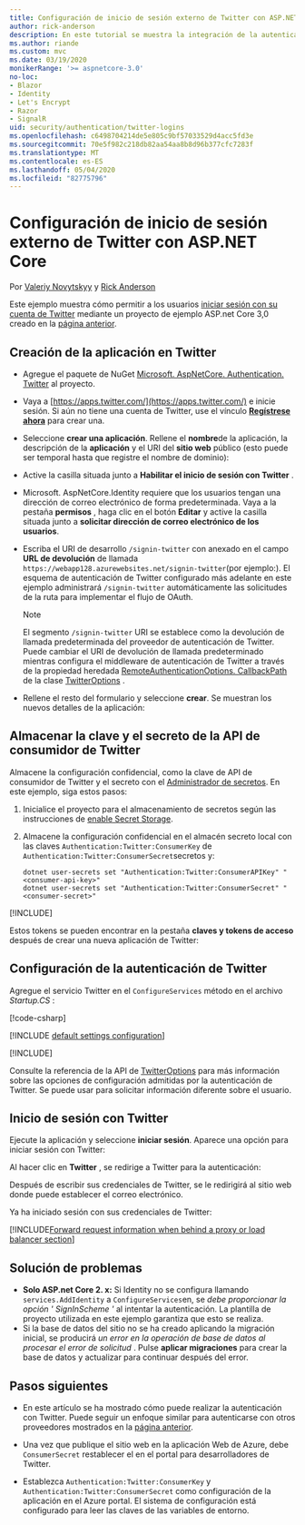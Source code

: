 ```yaml
---
title: Configuración de inicio de sesión externo de Twitter con ASP.NET Core
author: rick-anderson
description: En este tutorial se muestra la integración de la autenticación de usuarios de cuentas de Twitter en una aplicación ASP.NET Core existente.
ms.author: riande
ms.custom: mvc
ms.date: 03/19/2020
monikerRange: '>= aspnetcore-3.0'
no-loc:
- Blazor
- Identity
- Let's Encrypt
- Razor
- SignalR
uid: security/authentication/twitter-logins
ms.openlocfilehash: c6498704214de5e805c9bf57033529d4acc5fd3e
ms.sourcegitcommit: 70e5f982c218db82aa54aa8b8d96b377cfc7283f
ms.translationtype: MT
ms.contentlocale: es-ES
ms.lasthandoff: 05/04/2020
ms.locfileid: "82775796"
---
```

# <a name="twitter-external-sign-in-setup-with-aspnet-core"></a>Configuración de inicio de sesión externo de Twitter con ASP.NET Core

Por [Valeriy Novytskyy](https://github.com/01binary) y [Rick Anderson](https://twitter.com/RickAndMSFT)

Este ejemplo muestra cómo permitir a los usuarios [iniciar sesión con su cuenta de Twitter](https://dev.twitter.com/web/sign-in/desktop-browser) mediante un proyecto de ejemplo ASP.net Core 3,0 creado en la [página anterior](xref:security/authentication/social/index).

## <a name="create-the-app-in-twitter"></a>Creación de la aplicación en Twitter

* Agregue el paquete de NuGet [Microsoft. AspNetCore. Authentication. Twitter](https://www.nuget.org/packages/Microsoft.AspNetCore.Authentication.Twitter/3.0.0) al proyecto.

* Vaya a [https://apps.twitter.com/](https://apps.twitter.com/) e inicie sesión. Si aún no tiene una cuenta de Twitter, use el vínculo **[Regístrese ahora](https://twitter.com/signup)** para crear una.

* Seleccione **crear una aplicación**. Rellene el **nombre**de la aplicación, la descripción de la **aplicación** y el URI del **sitio web** público (esto puede ser temporal hasta que registre el nombre de dominio):

* Active la casilla situada junto a **Habilitar el inicio de sesión con Twitter** .

* Microsoft. AspNetCore.Identity requiere que los usuarios tengan una dirección de correo electrónico de forma predeterminada. Vaya a la pestaña **permisos** , haga clic en el botón **Editar** y active la casilla situada junto a **solicitar dirección de correo electrónico de los usuarios**.

* Escriba el URI de desarrollo `/signin-twitter` con anexado en el campo **URL de devolución** de llamada `https://webapp128.azurewebsites.net/signin-twitter`(por ejemplo:). El esquema de autenticación de Twitter configurado más adelante en este ejemplo administrará `/signin-twitter` automáticamente las solicitudes de la ruta para implementar el flujo de OAuth.

  > [!NOTE]
  > El segmento `/signin-twitter` URI se establece como la devolución de llamada predeterminada del proveedor de autenticación de Twitter. Puede cambiar el URI de devolución de llamada predeterminado mientras configura el middleware de autenticación de Twitter a través de la propiedad heredada [RemoteAuthenticationOptions. CallbackPath](/dotnet/api/microsoft.aspnetcore.authentication.remoteauthenticationoptions.callbackpath) de la clase [TwitterOptions](/dotnet/api/microsoft.aspnetcore.authentication.twitter.twitteroptions) .

* Rellene el resto del formulario y seleccione **crear**. Se muestran los nuevos detalles de la aplicación:

## <a name="store-the-twitter-consumer-api-key-and-secret"></a>Almacenar la clave y el secreto de la API de consumidor de Twitter

Almacene la configuración confidencial, como la clave de API de consumidor de Twitter y el secreto con el [Administrador de secretos](xref:security/app-secrets). En este ejemplo, siga estos pasos:

1. Inicialice el proyecto para el almacenamiento de secretos según las instrucciones de [enable Secret Storage](xref:security/app-secrets#enable-secret-storage).
1. Almacene la configuración confidencial en el almacén secreto local con las claves `Authentication:Twitter:ConsumerKey` de `Authentication:Twitter:ConsumerSecret`secretos y:

    ```dotnetcli
    dotnet user-secrets set "Authentication:Twitter:ConsumerAPIKey" "<consumer-api-key>"
    dotnet user-secrets set "Authentication:Twitter:ConsumerSecret" "<consumer-secret>"
    ```

[!INCLUDE[](~/includes/environmentVarableColon.md)]

Estos tokens se pueden encontrar en la pestaña **claves y tokens de acceso** después de crear una nueva aplicación de Twitter:

## <a name="configure-twitter-authentication"></a>Configuración de la autenticación de Twitter

Agregue el servicio Twitter en el `ConfigureServices` método en el archivo *Startup.CS* :

[!code-csharp[](~/security/authentication/social/social-code/3.x/StartupTwitter3x.cs?name=snippet&highlight=10-15)]

[!INCLUDE [default settings configuration](includes/default-settings.md)]

[!INCLUDE[](includes/chain-auth-providers.md)]

Consulte la referencia de la API de [TwitterOptions](/dotnet/api/microsoft.aspnetcore.builder.twitteroptions) para más información sobre las opciones de configuración admitidas por la autenticación de Twitter. Se puede usar para solicitar información diferente sobre el usuario.

## <a name="sign-in-with-twitter"></a>Inicio de sesión con Twitter

Ejecute la aplicación y seleccione **iniciar sesión**. Aparece una opción para iniciar sesión con Twitter:

Al hacer clic en **Twitter** , se redirige a Twitter para la autenticación:

Después de escribir sus credenciales de Twitter, se le redirigirá al sitio web donde puede establecer el correo electrónico.

Ya ha iniciado sesión con sus credenciales de Twitter:

[!INCLUDE[Forward request information when behind a proxy or load balancer section](includes/forwarded-headers-middleware.md)]

<!-- 
### React to cancel Authorize External sign-in
Twitter doesn't support AccessDeniedPath
Rather in the twitter setup, you can provide an External sign-in homepage. The external sign-in homepage doesn't support localhost. Tested with https://cors3.azurewebsites.net/ and that works.
-->

## <a name="troubleshooting"></a>Solución de problemas

* **Solo ASP.net Core 2. x:** Si Identity no se configura llamando `services.AddIdentity` a `ConfigureServices`en, se *debe proporcionar la opción ' SignInScheme '* al intentar la autenticación. La plantilla de proyecto utilizada en este ejemplo garantiza que esto se realiza.
* Si la base de datos del sitio no se ha creado aplicando la migración inicial, se producirá *un error en la operación de base de datos al procesar el error de solicitud* . Pulse **aplicar migraciones** para crear la base de datos y actualizar para continuar después del error.

## <a name="next-steps"></a>Pasos siguientes

* En este artículo se ha mostrado cómo puede realizar la autenticación con Twitter. Puede seguir un enfoque similar para autenticarse con otros proveedores mostrados en la [página anterior](xref:security/authentication/social/index).

* Una vez que publique el sitio web en la aplicación Web de Azure, debe `ConsumerSecret` restablecer el en el portal para desarrolladores de Twitter.

* Establezca `Authentication:Twitter:ConsumerKey` y `Authentication:Twitter:ConsumerSecret` como configuración de la aplicación en el Azure portal. El sistema de configuración está configurado para leer las claves de las variables de entorno.
